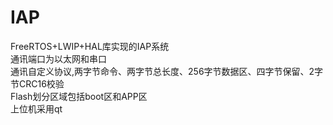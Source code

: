 # IAP
FreeRTOS+LWIP+HAL库实现的IAP系统<br/>
通讯端口为以太网和串口<br/>
通讯自定义协议,两字节命令、两字节总长度、256字节数据区、四字节保留、2字节CRC16校验<br/>
Flash划分区域包括boot区和APP区<br/>
上位机采用qt

